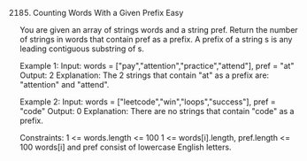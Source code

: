 2185. Counting Words With a Given Prefix
Easy

You are given an array of strings words and a string pref.
Return the number of strings in words that contain pref as a prefix.
A prefix of a string s is any leading contiguous substring of s.

Example 1:
Input: words = ["pay","attention","practice","attend"], pref = "at"
Output: 2
Explanation: The 2 strings that contain "at" as a prefix are: "attention" and "attend".

Example 2:
Input: words = ["leetcode","win","loops","success"], pref = "code"
Output: 0
Explanation: There are no strings that contain "code" as a prefix.
 
Constraints:
1 <= words.length <= 100
1 <= words[i].length, pref.length <= 100
words[i] and pref consist of lowercase English letters.
